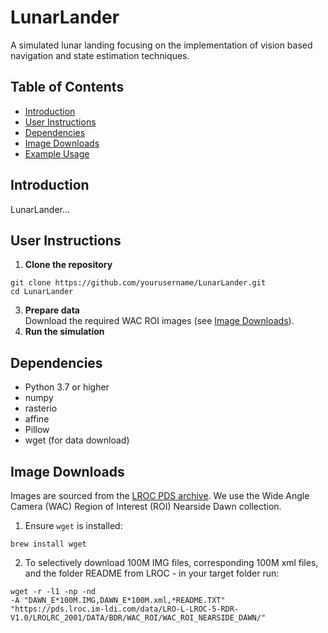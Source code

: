 # LunarLander

A simulated lunar landing focusing on the implementation of vision based navigation and state estimation techniques.

## Table of Contents
- [Introduction](#introduction)
- [User Instructions](#user-instructions)
- [Dependencies](#dependencies)
- [Image Downloads](#image-downloads)
- [Example Usage](#example-usage)

## Introduction
LunarLander...

## User Instructions
1. **Clone the repository**
```shell
git clone https://github.com/yourusername/LunarLander.git
cd LunarLander
```
3. **Prepare data**  
Download the required WAC ROI images (see [Image Downloads](#image-downloads)).
4. **Run the simulation**  

## Dependencies
- Python 3.7 or higher  
- numpy  
- rasterio  
- affine  
- Pillow  
- wget (for data download)

## Image Downloads
Images are sourced from the [LROC PDS archive](https://pds.lroc.asu.edu/data/). We use the Wide Angle Camera (WAC) Region of Interest (ROI) Nearside Dawn collection.

1. Ensure `wget` is installed:  
```shell
brew install wget
```
2. To selectively download 100M IMG files, corresponding 100M xml files, and the folder README from LROC - in your target folder run:
```shell
wget -r -l1 -np -nd
-A "DAWN_E*100M.IMG,DAWN_E*100M.xml,*README.TXT"
"https://pds.lroc.im-ldi.com/data/LRO-L-LROC-5-RDR-V1.0/LROLRC_2001/DATA/BDR/WAC_ROI/WAC_ROI_NEARSIDE_DAWN/"
```
